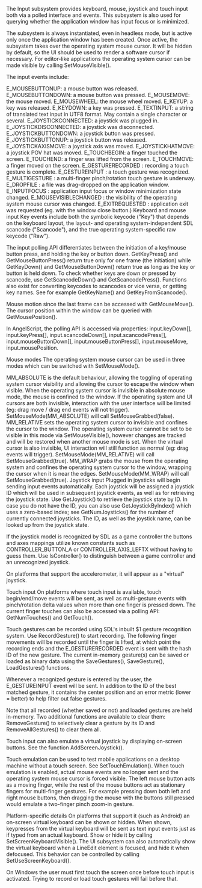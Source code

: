The Input subsystem provides keyboard, mouse, joystick and touch input both via a polled interface and events. This subsystem is also used for querying whether the application window has input focus or is minimized.

The subsystem is always instantiated, even in headless mode, but is active only once the application window has been created. Once active, the subsystem takes over the operating system mouse cursor. It will be hidden by default, so the UI should be used to render a software cursor if necessary. For editor-like applications the operating system cursor can be made visible by calling SetMouseVisible().

The input events include:

E_MOUSEBUTTONUP: a mouse button was released.
E_MOUSEBUTTONDOWN: a mouse button was pressed.
E_MOUSEMOVE: the mouse moved.
E_MOUSEWHEEL: the mouse wheel moved.
E_KEYUP: a key was released.
E_KEYDOWN: a key was pressed.
E_TEXTINPUT: a string of translated text input in UTF8 format. May contain a single character or several.
E_JOYSTICKCONNECTED: a joystick was plugged in.
E_JOYSTICKDISCONNECTED: a joystick was disconnected.
E_JOYSTICKBUTTONDOWN: a joystick button was pressed.
E_JOYSTICKBUTTONUP: a joystick button was released.
E_JOYSTICKAXISMOVE: a joystick axis was moved.
E_JOYSTICKHATMOVE: a joystick POV hat was moved.
E_TOUCHBEGIN: a finger touched the screen.
E_TOUCHEND: a finger was lifted from the screen.
E_TOUCHMOVE: a finger moved on the screen.
E_GESTURERECORDED : recording a touch gesture is complete.
E_GESTUREINPUT : a touch gesture was recognized.
E_MULTIGESTURE : a multi-finger pinch/rotation touch gesture is underway.
E_DROPFILE : a file was drag-dropped on the application window.
E_INPUTFOCUS : application input focus or window minimization state changed.
E_MOUSEVISIBLECHANGED : the visibility of the operating system mouse cursor was changed.
E_EXITREQUESTED : application exit was requested (eg. with the window close button.)
Keyboard and mouse input
Key events include both the symbolic keycode ("Key") that depends on the keyboard layout, the layout- and operating system-independent SDL scancode ("Scancode"), and the true operating system-specific raw keycode ("Raw").

The input polling API differentiates between the initiation of a key/mouse button press, and holding the key or button down. GetKeyPress() and GetMouseButtonPress() return true only for one frame (the initiation) while GetKeyDown() and GetMouseButtonDown() return true as long as the key or button is held down. To check whether keys are down or pressed by scancode, use GetScancodeDown() and GetScancodePress(). Functions also exist for converting keycodes to scancodes or vice versa, or getting key names. See for example GetKeyName() and GetKeyFromScancode().

Mouse motion since the last frame can be accessed with GetMouseMove(). The cursor position within the window can be queried with GetMousePosition().

In AngelScript, the polling API is accessed via properties: input.keyDown[], input.keyPress[], input.scancodeDown[], input.scancodePress[], input.mouseButtonDown[], input.mouseButtonPress[], input.mouseMove, input.mousePosition.

Mouse modes
The operating system mouse cursor can be used in three modes which can be switched with SetMouseMode().

MM_ABSOLUTE is the default behaviour, allowing the toggling of operating system cursor visibility and allowing the cursor to escape the window when visible. When the operating system cursor is invisible in absolute mouse mode, the mouse is confined to the window. If the operating system and UI cursors are both invisible, interaction with the user interface will be limited (eg: drag move / drag end events will not trigger). SetMouseMode(MM_ABSOLUTE) will call SetMouseGrabbed(false).
MM_RELATIVE sets the operating system cursor to invisible and confines the cursor to the window. The operating system cursor cannot be set to be visible in this mode via SetMouseVisible(), however changes are tracked and will be restored when another mouse mode is set. When the virtual cursor is also invisible, UI interaction will still function as normal (eg: drag events will trigger). SetMouseMode(MM_RELATIVE) will call SetMouseGrabbed(true).
MM_WRAP grabs the mouse from the operating system and confines the operating system cursor to the window, wrapping the cursor when it is near the edges. SetMouseMode(MM_WRAP) will call SetMouseGrabbed(true).
Joystick input
Plugged in joysticks will begin sending input events automatically. Each joystick will be assigned a joystick ID which will be used in subsequent joystick events, as well as for retrieving the joystick state. Use GetJoystick() to retrieve the joystick state by ID. In case you do not have the ID, you can also use GetJoystickByIndex() which uses a zero-based index; see GetNumJoysticks() for the number of currently connected joysticks. The ID, as well as the joystick name, can be looked up from the joystick state.

If the joystick model is recognized by SDL as a game controller the buttons and axes mappings utilize known constants such as CONTROLLER_BUTTON_A or CONTROLLER_AXIS_LEFTX without having to guess them. Use IsController() to distinguish between a game controller and an unrecognized joystick.

On platforms that support the accelerometer, it will appear as a "virtual" joystick.

Touch input
On platforms where touch input is available, touch begin/end/move events will be sent, as well as multi-gesture events with pinch/rotation delta values when more than one finger is pressed down. The current finger touches can also be accessed via a polling API: GetNumTouches() and GetTouch().

Touch gestures can be recorded using SDL's inbuilt $1 gesture recognition system. Use RecordGesture() to start recording. The following finger movements will be recorded until the finger is lifted, at which point the recording ends and the E_GESTURERECORDED event is sent with the hash ID of the new gesture. The current in-memory gesture(s) can be saved or loaded as binary data using the SaveGestures(), SaveGesture(), LoadGestures() functions.

Whenever a recognized gesture is entered by the user, the E_GESTUREINPUT event will be sent. In addition to the ID of the best matched gesture, it contains the center position and an error metric (lower = better) to help filter out false gestures.

Note that all recorded (whether saved or not) and loaded gestures are held in-memory. Two additional functions are available to clear them: RemoveGesture() to selectively clear a gesture by its ID and RemoveAllGestures() to clear them all.

Touch input can also emulate a virtual joystick by displaying on-screen buttons. See the function AddScreenJoystick().

Touch emulation can be used to test mobile applications on a desktop machine without a touch screen. See SetTouchEmulation(). When touch emulation is enabled, actual mouse events are no longer sent and the operating system mouse cursor is forced visible. The left mouse button acts as a moving finger, while the rest of the mouse buttons act as stationary fingers for multi-finger gestures. For example pressing down both left and right mouse buttons, then dragging the mouse with the buttons still pressed would emulate a two-finger pinch zoom-in gesture.

Platform-specific details
On platforms that support it (such as Android) an on-screen virtual keyboard can be shown or hidden. When shown, keypresses from the virtual keyboard will be sent as text input events just as if typed from an actual keyboard. Show or hide it by calling SetScreenKeyboardVisible(). The UI subsystem can also automatically show the virtual keyboard when a LineEdit element is focused, and hide it when defocused. This behavior can be controlled by calling SetUseScreenKeyboard().

On Windows the user must first touch the screen once before touch input is activated. Trying to record or load touch gestures will fail before that.